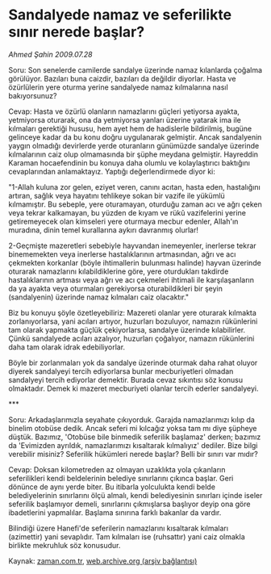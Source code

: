 # Sandalyede namaz ve seferilikte sınır nerede başlar?

*Ahmed Şahin 2009.07.28*

<tr><td class="metin" colspan="2" style="padding-top: 20px; padding-left: 5px; padding-right: 10px;">Soru: Son senelerde camilerde sandalye üzerinde namaz kılanlarda çoğalma görülüyor. Bazıları buna caizdir, bazıları da değildir diyorlar. Hasta ve özürlülerin yere oturma yerine sandalyede namaz kılmalarına nasıl bakıyorsunuz?</td></tr><tr><td class="metin" colspan="2" style="padding-top: 20px; padding-left: 5px; padding-right: 10px;"><p>Cevap: Hasta ve özürlü olanların namazlarını güçleri yetiyorsa ayakta, yetmiyorsa oturarak, ona da yetmiyorsa yanları üzerine yatarak ima ile kılmaları gerektiği hususu, hem ayet hem de hadislerle bildirilmiş, bugüne gelinceye kadar da bu konu doğru uygulanarak gelmiştir. Ancak sandalyenin yaygın olmadığı devirlerde yerde oturanların günümüzde sandalye üzerinde kılmalarının caiz olup olmamasında bir şüphe meydana gelmiştir. Hayreddin Karaman hocaefendinin bu konuya daha olumlu ve kolaylaştırıcı baktığını cevaplarından anlamaktayız. Yaptığı değerlendirmede diyor ki:
<p>"1-Allah kuluna zor gelen, eziyet veren, canını acıtan, hasta eden, hastalığını artıran, sağlık veya hayatını tehlikeye sokan bir vazife ile yükümlü kılmamıştır. Bu sebeple, yere oturamayan, oturduğu zaman acı ve ağrı çeken veya tekrar kalkamayan, bu yüzden de kıyam ve rükû vazifelerini yerine getiremeyecek olan kimseleri yere oturmaya mecbur edenler, Allah'ın muradına, dinin temel kurallarına aykırı davranmış olurlar!
<p>2-Geçmişte mazeretleri sebebiyle hayvandan inemeyenler, inerlerse tekrar binememekten veya inerlerse hastalıklarının artmasından, ağrı ve acı çekmekten korkanlar (böyle ihtimallerin bulunması halinde) hayvan üzerinde oturarak namazlarını kılabildiklerine göre, yere oturdukları takdirde hastalıklarının artması veya ağrı ve acı çekmeleri ihtimali ile karşılaşanların da ya ayakta veya oturmaları gerekiyorsa oturabildikleri bir şeyin (sandalyenin) üzerinde namaz kılmaları caiz olacaktır."
<p>Biz bu konuyu şöyle özetleyebiliriz: Mazereti olanlar yere oturarak kılmakta zorlanıyorlarsa, yani acıları artıyor, huzurları bozuluyor, namazın rükünlerini tam olarak yapmakta güçlük çekiyorlarsa, sandalye üzerinde kılabilirler. Çünkü sandalyede acıları azalıyor, huzurları çoğalıyor, namazın rükünlerini daha tam olarak idrak edebiliyorlar.
<p>Böyle bir zorlanmaları yok da sandalye üzerinde oturmak daha rahat oluyor diyerek sandalyeyi tercih ediyorlarsa bunlar mecburiyetleri olmadan sandalyeyi tercih ediyorlar demektir. Burada cevaz sıkıntısı söz konusu olmaktadır. Demek ki mazeret mecburiyeti olanlar tercih ederler sandalyeyi.
<p>***
<p>Soru: Arkadaşlarımızla seyahate çıkıyorduk. Garajda namazlarımızı kılıp da binelim otobüse dedik. Ancak seferi mi kılcağız yoksa tam mı diye şüpheye düştük. Bazımız, 'Otobüse bile binmedik seferilik başlamaz' derken; bazımız da 'Evimizden ayrıldık, namazlarımızı kısaltarak kılmalıyız' dediler. Bize bilgi verebilir misiniz? Seferilik hükümleri nerede başlar? Belli bir sınırı var mıdır?
<p>Cevap: Doksan kilometreden az olmayan uzaklıkta yola çıkanların seferilikleri kendi beldelerinin belediye sınırlarını çıkınca başlar. Geri dönünce de aynı yerde biter. Bu itibarla yolculukta kendi belde belediyelerinin sınırlarını ölçü almalı, kendi belediyesinin sınırları içinde iseler seferilik başlamıyor demeli, sınırlarını çıkmışlarsa başlıyor deyip ona göre ibadetlerini yapmalılar. Başlama sınırına farklı bakanlar da vardır.
<p>Bilindiği üzere Hanefi'de seferilerin namazlarını kısaltarak kılmaları (azimettir) yani sevaplıdır. Tam kılmaları ise (ruhsattır) yani caiz olmakla birlikte mekruhluk söz konusudur.<br/></p></p></p></p></p></p></p></p></p></td></tr>

Kaynak: [zaman.com.tr](http://zaman.com.tr/yazar.do?yazino=874028), [web.archive.org (arşiv bağlantısı)](http://web.archive.org/web/20090802221856/http://www.zaman.com.tr:80/yazar.do?yazino=874028)

